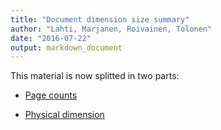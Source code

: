 ```yaml
---
title: "Document dimension size summary"
author: "Lahti, Marjanen, Roivainen, Tolonen"
date: "2016-07-22"
output: markdown_document
---
```


This material is now splitted in two parts:

  * [Page counts](pagecount.md)

  * [Physical dimension](dimension.md)


